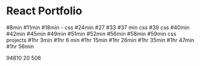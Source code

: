 # React Portfolio
 
#8min
#11min
#18min - css
#24min 
#27
#33
#37 min css
#39 css
#40min
#42min
#45min
#49min
#51min
#52min
#56min
#58min
#59min css projects
#1hr 3min
#1hr 6 min
#1hr 15min
#1hr 26min
#1hr 35min
#1hr 47min
#1hr 56min


94810 20 506